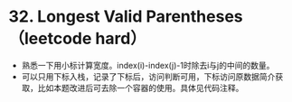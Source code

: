# 32. Longest Valid Parentheses（leetcode hard）
- 熟悉一下用小标计算宽度。index(i)-index(j)-1时除去i与j的中间的数量。
- 可以只用下标入栈，记录了下标后，访问判断可用，下标访问原数据简介获取，比如本题改进后可去除一个容器的使用。具体见代码注释。